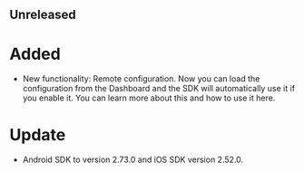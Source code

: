 ## Unreleased

# Added
* New functionality: Remote configuration. Now you can load the configuration from the Dashboard and the SDK will automatically use it if you enable it. You can learn more about this and how to use it here.

# Update
- Android SDK to version 2.73.0 and iOS SDK version 2.52.0.